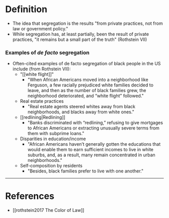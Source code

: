 # Definition
- The idea that segregation is the results "from private practices, not from law or government policy." 
- While segregation has, at least partially, been the result of private practices, "it remains but a small part of the truth" (Rothstein VII)
### Examples of *de facto* segregation
- Often-cited examples of de facto segregation of black people in the US include (from Rothstein VII): 
	- "[[white flight]]"
		- "When African Americans moved into a neighborhood like Ferguson, a few racially prejudiced white families decided to leave, and then as the number of black families grew, the neighborhood deteriorated, and “white flight” followed."
	- Real estate practices
		- "Real estate agents steered whites away from black neighborhoods, and blacks away from white ones."
	- [[redlining|Redlining]]
		- "Banks discriminated with “redlining,” refusing to give mortgages to African Americans or extracting unusually severe terms from them with subprime loans."
	- Disparities in education/income
		- "African Americans haven’t generally gotten the educations that would enable them to earn sufficient incomes to live in white suburbs, and, as a result, many remain concentrated in urban neighborhoods."
	- Self-composition by residents
		- "Besides, black families prefer to live with one another."


---
# References
- [[rothstein2017 The Color of Law]]